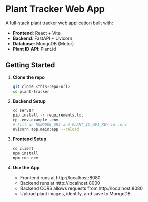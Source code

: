 # Plant Tracker Web App

A full-stack plant tracker web application built with:

- **Frontend**: React + Vite
- **Backend**: FastAPI + Uvicorn
- **Database**: MongoDB (Motor)
- **Plant ID API**: Plant.id

## Getting Started

1. **Clone the repo**  
   ```bash
   git clone <this-repo-url>
   cd plant-tracker
   ```

2. **Backend Setup**  
   ```bash
   cd server
   pip install -r requirements.txt
   cp .env.example .env
   # Fill in MONGODB_URI and PLANT_ID_API_KEY in .env
   uvicorn app.main:app --reload
   ```

3. **Frontend Setup**  
   ```bash
   cd client
   npm install
   npm run dev
   ```

4. **Use the App**
   - Frontend runs at http://localhost:8080
   - Backend runs at http://localhost:8000
   - Backend CORS allows requests from http://localhost:8080
   - Upload plant images, identify, and save to MongoDB.
